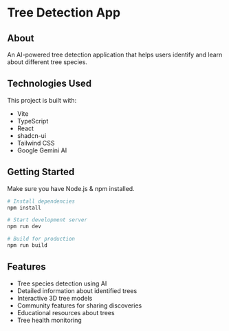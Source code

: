 # Tree Detection App

## About

An AI-powered tree detection application that helps users identify and learn about different tree species.

## Technologies Used

This project is built with:

- Vite
- TypeScript
- React
- shadcn-ui
- Tailwind CSS
- Google Gemini AI

## Getting Started

Make sure you have Node.js & npm installed.

```sh
# Install dependencies
npm install

# Start development server
npm run dev

# Build for production
npm run build
```

## Features

- Tree species detection using AI
- Detailed information about identified trees
- Interactive 3D tree models
- Community features for sharing discoveries
- Educational resources about trees
- Tree health monitoring
